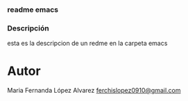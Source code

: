 ### readme emacs

### Descripción
esta es la descripcion de un redme en la carpeta emacs


# Autor
Maria Fernanda López Alvarez
ferchislopez0910@gmail.com
